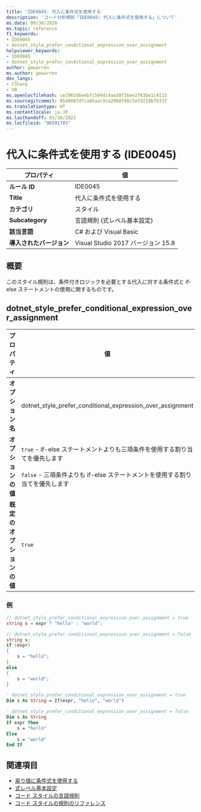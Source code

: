 ```yaml
---
title: 'IDE0045: 代入に条件式を使用する'
description: 'コード分析規則「IDE0045: 代入に条件式を使用する」について'
ms.date: 09/30/2020
ms.topic: reference
f1_keywords:
- IDE0045
- dotnet_style_prefer_conditional_expression_over_assignment
helpviewer_keywords:
- IDE0045
- dotnet_style_prefer_conditional_expression_over_assignment
author: gewarren
ms.author: gewarren
dev_langs:
- CSharp
- VB
ms.openlocfilehash: ce2965d6eebfc504dc4aa38f3bee2f63be1c4115
ms.sourcegitcommit: 05d0087dfca85aac9ca2960f86c5efd218bf833f
ms.translationtype: HT
ms.contentlocale: ja-JP
ms.lasthandoff: 03/30/2021
ms.locfileid: "96591703"
---
```

# <a name="use-conditional-expression-for-assignment-ide0045"></a>代入に条件式を使用する (IDE0045)

|プロパティ|値|
|-|-|
| **ルール ID** | IDE0045 |
| **Title** | 代入に条件式を使用する |
| **カテゴリ** | スタイル |
| **Subcategory** | 言語規則 (式レベル基本設定) |
| **該当言語** | C# および Visual Basic |
| **導入されたバージョン** | Visual Studio 2017 バージョン 15.8 |

## <a name="overview"></a>概要

このスタイル規則は、条件付きロジックを必要とする代入に対する条件式と if-else ステートメントの使用に関するものです。

## <a name="dotnet_style_prefer_conditional_expression_over_assignment"></a>dotnet_style_prefer_conditional_expression_over_assignment

|プロパティ|値|
|-|-|
| **オプション名** | dotnet_style_prefer_conditional_expression_over_assignment
| **オプションの値** | `true` - if-else ステートメントよりも三項条件を使用する割り当てを優先します<br /><br />`false` - 三項条件よりも if-else ステートメントを使用する割り当てを優先します |
| **既定のオプションの値** | `true` |

### <a name="example"></a>例

```csharp
// dotnet_style_prefer_conditional_expression_over_assignment = true
string s = expr ? "hello" : "world";

// dotnet_style_prefer_conditional_expression_over_assignment = false
string s;
if (expr)
{
    s = "hello";
}
else
{
    s = "world";
}
```

```vb
' dotnet_style_prefer_conditional_expression_over_assignment = true
Dim s As String = If(expr, "hello", "world")

' dotnet_style_prefer_conditional_expression_over_assignment = false
Dim s As String
If expr Then
    s = "hello"
Else
    s = "world"
End If
```

## <a name="see-also"></a>関連項目

- [戻り値に条件式を使用する](ide0046.md)
- [式レベル基本設定](expression-level-preferences.md)
- [コード スタイルの言語規則](language-rules.md)
- [コード スタイルの規則のリファレンス](index.md)
